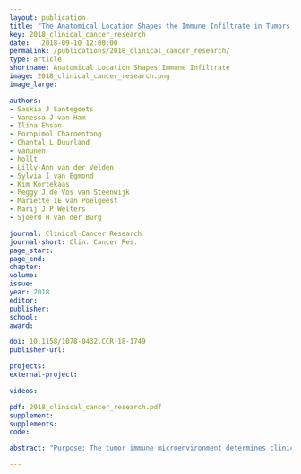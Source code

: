 ```yaml
---
layout: publication
title: "The Anatomical Location Shapes the Immune Infiltrate in Tumors of Same Etiology and Impacts Survival"
key: 2018_clinical_cancer_research
date:   2018-09-10 12:00:00
permalink: /publications/2018_clinical_cancer_research/
type: article
shortname: Anatomical Location Shapes Immune Infiltrate
image: 2018_clinical_cancer_research.png
image_large:

authors:
- Saskia J Santegoets
- Vanessa J van Ham
- Ilina Ehsan
- Pornpimol Charoentong
- Chantal L Duurland
- vanunen
- hollt
- Lilly-Ann van der Velden
- Sylvia I van Egmond
- Kim Kortekaas
- Peggy J de Vos van Steenwijk
- Mariette IE van Poelgeest
- Marij J P Welters
- Sjoerd H van der Burg

journal: Clinical Cancer Research
journal-short: Clin. Cancer Res.
page_start:
page_end:
chapter:
volume:
issue:
year: 2018
editor:
publisher:
school:
award:

doi: 10.1158/1078-0432.CCR-18-1749
publisher-url:

projects:
external-project:

videos:

pdf: 2018_clinical_cancer_research.pdf
supplement:
supplements:
code:

abstract: "Purpose: The tumor immune microenvironment determines clinical outcome. Whether the original tissue in which a primary tumor develops influences this microenvironment is not well understood. Experimental Design: We applied high-dimensional single-cell mass cytometry (CyTOF) analysis and functional studies to analyze immune cell populations in human papillomavirus (HPV)-induced primary tumors of the cervix (CxCa) and oropharynx (OPSCC). Results: Despite the same etiology of these tumors, the composition and functionality of their lymphocytic infiltrate substantially differed. CxCa displayed a 3-fold lower CD4:CD8 ratio, contained more activated CD8+CD103+CD161+ effector T-cells and less CD4+CD161+ effector memory T-cells than OPSCC. CD161+ effector cells produced the highest cytokine levels among tumor-specific T-cells. Differences in CD4+ T-cell infiltration between CxCa and OPSCC were reflected in the detection rate of intratumoral HPV-specific CD4+ T-cells and in their impact on OPSCC and CxCa survival. The PBMC composition of these patients, however, was similar. Conclusions: The tissue of origin significantly impacts the overall shape of the immune infiltrate in primary tumors."

---
```

